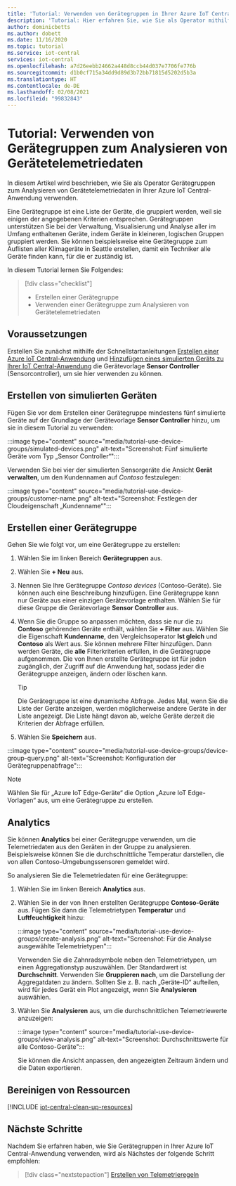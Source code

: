 ```yaml
---
title: 'Tutorial: Verwenden von Gerätegruppen in Ihrer Azure IoT Central-Anwendung | Microsoft-Dokumentation'
description: 'Tutorial: Hier erfahren Sie, wie Sie als Operator mithilfe von Gerätegruppen Telemetriedaten von Geräten in Ihrer Azure IoT Central-Anwendung analysieren.'
author: dominicbetts
ms.author: dobett
ms.date: 11/16/2020
ms.topic: tutorial
ms.service: iot-central
services: iot-central
ms.openlocfilehash: a7d26eebb24662a448d8ccb44d037e7706fe776b
ms.sourcegitcommit: d1b0cf715a34dd9d89d3b72bb71815d5202d5b3a
ms.translationtype: HT
ms.contentlocale: de-DE
ms.lasthandoff: 02/08/2021
ms.locfileid: "99832843"
---
```

# <a name="tutorial-use-device-groups-to-analyze-device-telemetry"></a>Tutorial: Verwenden von Gerätegruppen zum Analysieren von Gerätetelemetriedaten

In diesem Artikel wird beschrieben, wie Sie als Operator Gerätegruppen zum Analysieren von Gerätetelemetriedaten in Ihrer Azure IoT Central-Anwendung verwenden.

Eine Gerätegruppe ist eine Liste der Geräte, die gruppiert werden, weil sie einigen der angegebenen Kriterien entsprechen. Gerätegruppen unterstützen Sie bei der Verwaltung, Visualisierung und Analyse aller im Umfang enthaltenen Geräte, indem Geräte in kleineren, logischen Gruppen gruppiert werden. Sie können beispielsweise eine Gerätegruppe zum Auflisten aller Klimageräte in Seattle erstellen, damit ein Techniker alle Geräte finden kann, für die er zuständig ist.

In diesem Tutorial lernen Sie Folgendes:

> [!div class="checklist"]
> * Erstellen einer Gerätegruppe
> * Verwenden einer Gerätegruppe zum Analysieren von Gerätetelemetriedaten

## <a name="prerequisites"></a>Voraussetzungen

Erstellen Sie zunächst mithilfe der Schnellstartanleitungen [Erstellen einer Azure IoT Central-Anwendung](./quick-deploy-iot-central.md) und [Hinzufügen eines simulierten Geräts zu Ihrer IoT Central-Anwendung](./quick-create-simulated-device.md) die Gerätevorlage **Sensor Controller** (Sensorcontroller), um sie hier verwenden zu können.

## <a name="create-simulated-devices"></a>Erstellen von simulierten Geräten

Fügen Sie vor dem Erstellen einer Gerätegruppe mindestens fünf simulierte Geräte auf der Grundlage der Gerätevorlage **Sensor Controller** hinzu, um sie in diesem Tutorial zu verwenden:


:::image type="content" source="media/tutorial-use-device-groups/simulated-devices.png" alt-text="Screenshot: Fünf simulierte Geräte vom Typ „Sensor Controller“":::

Verwenden Sie bei vier der simulierten Sensorgeräte die Ansicht **Gerät verwalten**, um den Kundennamen auf *Contoso* festzulegen:

:::image type="content" source="media/tutorial-use-device-groups/customer-name.png" alt-text="Screenshot: Festlegen der Cloudeigenschaft „Kundenname“":::

## <a name="create-a-device-group"></a>Erstellen einer Gerätegruppe

Gehen Sie wie folgt vor, um eine Gerätegruppe zu erstellen:

1. Wählen Sie im linken Bereich **Gerätegruppen** aus.

1. Wählen Sie **+ Neu** aus.

1. Nennen Sie Ihre Gerätegruppe *Contoso devices* (Contoso-Geräte). Sie können auch eine Beschreibung hinzufügen. Eine Gerätegruppe kann nur Geräte aus einer einzigen Gerätevorlage enthalten. Wählen Sie für diese Gruppe die Gerätevorlage **Sensor Controller** aus.

1. Wenn Sie die Gruppe so anpassen möchten, dass sie nur die zu **Contoso** gehörenden Geräte enthält, wählen Sie **+ Filter** aus. Wählen Sie die Eigenschaft **Kundenname**, den Vergleichsoperator **Ist gleich** und **Contoso** als Wert aus. Sie können mehrere Filter hinzufügen. Dann werden Geräte, die **alle** Filterkriterien erfüllen, in die Gerätegruppe aufgenommen. Die von Ihnen erstellte Gerätegruppe ist für jeden zugänglich, der Zugriff auf die Anwendung hat, sodass jeder die Gerätegruppe anzeigen, ändern oder löschen kann.

    > [!TIP]
    > Die Gerätegruppe ist eine dynamische Abfrage. Jedes Mal, wenn Sie die Liste der Geräte anzeigen, werden möglicherweise andere Geräte in der Liste angezeigt. Die Liste hängt davon ab, welche Geräte derzeit die Kriterien der Abfrage erfüllen.

1. Wählen Sie **Speichern** aus.

:::image type="content" source="media/tutorial-use-device-groups/device-group-query.png" alt-text="Screenshot: Konfiguration der Gerätegruppenabfrage":::

> [!NOTE]
> Wählen Sie für „Azure IoT Edge-Geräte“ die Option „Azure IoT Edge-Vorlagen“ aus, um eine Gerätegruppe zu erstellen.

## <a name="analytics"></a>Analytics

Sie können **Analytics** bei einer Gerätegruppe verwenden, um die Telemetriedaten aus den Geräten in der Gruppe zu analysieren. Beispielsweise können Sie die durchschnittliche Temperatur darstellen, die von allen Contoso-Umgebungssensoren gemeldet wird.

So analysieren Sie die Telemetriedaten für eine Gerätegruppe:

1. Wählen Sie im linken Bereich **Analytics** aus.

1. Wählen Sie in der von Ihnen erstellten Gerätegruppe **Contoso-Geräte** aus. Fügen Sie dann die Telemetrietypen **Temperatur** und **Luftfeuchtigkeit** hinzu:

    :::image type="content" source="media/tutorial-use-device-groups/create-analysis.png" alt-text="Screenshot: Für die Analyse ausgewählte Telemetrietypen":::

    Verwenden Sie die Zahnradsymbole neben den Telemetrietypen, um einen Aggregationstyp auszuwählen. Der Standardwert ist **Durchschnitt**. Verwenden Sie **Gruppieren nach**, um die Darstellung der Aggregatdaten zu ändern. Sollten Sie z. B. nach „Geräte-ID“ aufteilen, wird für jedes Gerät ein Plot angezeigt, wenn Sie **Analysieren** auswählen.

1. Wählen Sie **Analysieren** aus, um die durchschnittlichen Telemetriewerte anzuzeigen:

    :::image type="content" source="media/tutorial-use-device-groups/view-analysis.png" alt-text="Screenshot: Durchschnittswerte für alle Contoso-Geräte":::

    Sie können die Ansicht anpassen, den angezeigten Zeitraum ändern und die Daten exportieren.

## <a name="clean-up-resources"></a>Bereinigen von Ressourcen

[!INCLUDE [iot-central-clean-up-resources](../../../includes/iot-central-clean-up-resources.md)]

## <a name="next-steps"></a>Nächste Schritte

Nachdem Sie erfahren haben, wie Sie Gerätegruppen in Ihrer Azure IoT Central-Anwendung verwenden, wird als Nächstes der folgende Schritt empfohlen:

> [!div class="nextstepaction"]
> [Erstellen von Telemetrieregeln](tutorial-create-telemetry-rules.md)
